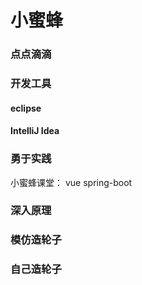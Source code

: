 # 小蜜蜂


### 点点滴滴

### 开发工具
#### eclipse
#### IntelliJ Idea

### 勇于实践
小蜜蜂课堂： vue spring-boot
### 深入原理

### 模仿造轮子

### 自己造轮子
